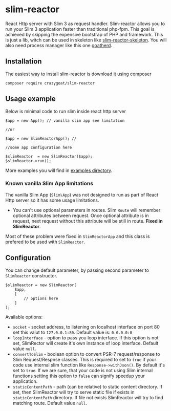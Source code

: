 # slim-reactor
React Http server with Slim 3 as request handler. Slim-reactor allows you to run your 
Slim 3 application faster than traditional php-fpm. This goal is achieved by skipping 
the expensive bootstrap of PHP and framework. This is just a lib, witch can be used in skeleton 
like [slim-reactor-skeleton](https://github.com/crazy-goat/slim-reactor-skeleton). You will 
also need process manager like this one [goatherd](https://github.com/crazy-goat/goatherd).

## Installation

The easiest way to install slim-reactor is download it using composer

    composer require crazygoat/slim-reactor 

## Usage example

Below is minimal code to run slim inside react http server

    $app = new App(); // vanilla slim app see limitation
    
    //or 
    
    $app = new SlimReactorApp(); // 
    
    //some app configuration here
    
    $slimReactor  = new SlimReactor($app);
    $slimReactor->run();

More examples you will find in [examples directory](https://github.com/crazy-goat/slim-reactor/tree/master/examples).

### Known vanilla Slim App limitations
The vanilla Slim App (`Slim\App`) was not designed to run as part of React Http server so it has some usage limitations.

 * You can't use optional parameters in routes. Slim `Route` will remember optional attributes between request.
 Once optional attribute is in request, next request without this attribute will be still in route. **Fixed in SlimReactor**.

Most of these problem were fixed in `SlimReactorApp` and this class is prefered to be used with `SlimReactor`.

## Configuration
You can change default parameter, by passing second parameter to ``SlimReactor`` constructor.

    $slimReactor = new SlimReactor(
        $app,
        [
            // options here
        ]
    );

Available options:
 * `socket` - socket address, to listening on localhost interface on port 80 set this valut to `127.0.0.1:80`. 
 Default value is: `0.0.0.0:0`
 * `loopInterface` - option to pass you loop interface. If this option is not set, SlimRector will create it's own 
 instance of loop interface. Default value `null`.
 * `convertToSlim` - boolean option to convert PSR-7 request/response to Slim Request/Respnse classes. 
 This is required to set to `true` if your code use internal slim function like `Response->withJson()`.
 By default it's set to `true`. If we are sure, that your code is not using Slim internal functions setting 
 this option to `false` can signify speedup your application.
 * `staticContentPath` - path (can be relative) to static content directory. If set, then SlimReactor will try to
 serve static file if exists in `staticContentPath` directory. If file not exists SlimReactor will try to find matching 
 route. Default value `null`.